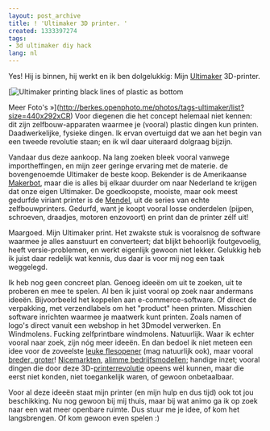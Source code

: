```yaml
---
layout: post_archive
title: ! 'Ultimaker 3D printer. '
created: 1333397274
tags:
- 3d ultimaker diy hack
lang: nl
---
```


Yes! Hij is binnen, hij werkt en ik ben dolgelukkig: Mijn [Ultimaker](https://shop.ultimaker.com/) 3D-printer.

[![Ultimaker printing black lines of plastic as bottom](http://berkes.openphoto.me/photo/12/create/68f27/600x950.jpg "Ultimaker in actie")

Meer Foto's »](http://berkes.openphoto.me/photos/tags-ultimaker/list?size=440x292xCR) Voor diegenen die het concept helemaal niet kennen: dit zijn zelfbouw-apparaten waarmee je (vooral) plastic dingen kun printen. Daadwerkelijke, fysieke dingen. Ik ervan overtuigd dat we aan het begin van een tweede revolutie staan; en ik wil daar uiteraard dolgraag bijzijn.

Vandaar dus deze aankoop. Na lang zoeken bleek vooral vanwege importheffingen, en mijn zeer geringe ervaring met de materie. de bovengenoemde Ultimaker de beste koop. Bekender is de Amerikaanse [Makerbot](http://store.makerbot.com/), maar die is alles bij elkaar duurder om naar Nederland te krijgen dat onze eigen Ultimaker. De goedkoopste, mooiste, maar ook meest gedurfde viriant printer is de [Mendel](http://reprap.org/wiki/Mendel), uit de series van echte zelfbouwprinters. Gedurfd, want je koopt vooral losse onderdelen (pijpen, schroeven, draadjes, motoren enzovoort) en print dan de printer zélf uit!

Maargoed. Mijn Ultimaker print. Het zwakste stuk is vooralsnog de software waarmee je alles aanstuurt en converteert; dat blijkt behoorlijk foutgevoelig, heeft versie-problemen, en werkt eigenlijk gewoon niet lekker. Gelukkig heb ik juist daar redelijk wat kennis, dus daar is voor mij nog een taak weggelegd.

Ik heb nog geen concreet plan. Genoeg ideeën om uit te zoeken, uit te proberen en mee te spelen. Al ben ik juist vooral op zoek naar andermans ideeën. Bijvoorbeeld het koppelen aan e-commerce-software. Of direct de verpakking, met verzendlabels om het "product" heen printen. Misschien software inrichten waarmee je maatwerk kunt printen. Zoals namen of logo's direct vanuit een webshop in het 3Dmodel verwerken. En Windmolens. Fucking zelfprintbare windmolens. Natuurlijk. Waar ik echter vooral naar zoek, zijn nóg meer ideeën. En dan bedoel ik niet meteen een idee voor de zoveelste [leuke flesopener](http://www.thingiverse.com/search?q=opener) (mag natuurlijk ook), maar vooral [breder, groter](http://vimeo.com/16106427)! [Nicemarkten](http://artinfo.com/news/story/761597/redesigning-reality-how-3-d-printing-is-shaping-the-future-of-art-engineering-and-everything-else), [alimme bedrijfsmodellen](http://www.thingiverse.com/search?q=opener); handige inzet; vooral dingen die door deze 3D-[printerrevolutie](http://tpb.piratenpartij.nl/browse/605) opeens wél kunnen, maar die eerst niet konden, niet toegankelijk waren, of gewoon onbetaalbaar.

Voor al deze ideeën staat mijn printer (en mijn hulp en dus tijd) ook tot jou beschikking. Nu nog gewoon bij mij thuis, maar bij wat animo ga ik op zoek naar een wat meer openbare ruimte. Dus stuur me je idee, of kom het langsbrengen. Of kom gewoon even spelen :)
